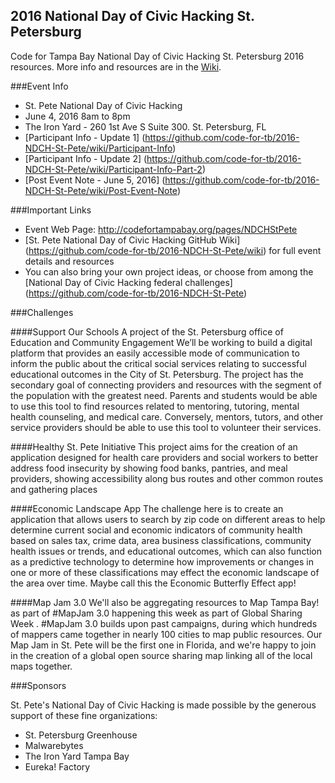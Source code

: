 ## 2016 National Day of Civic Hacking St. Petersburg
Code for Tampa Bay National Day of Civic Hacking St. Petersburg 2016 resources. More info and resources are in the [Wiki](https://github.com/code-for-tb/2016-NDCH-St-Pete/wiki).

###Event Info
* St. Pete National Day of Civic Hacking
* June 4, 2016 8am to 8pm
* The Iron Yard - 260 1st Ave S Suite 300. St. Petersburg, FL
* [Participant Info - Update 1] (https://github.com/code-for-tb/2016-NDCH-St-Pete/wiki/Participant-Info)
* [Participant Info - Update 2] (https://github.com/code-for-tb/2016-NDCH-St-Pete/wiki/Participant-Info-Part-2)
* [Post Event Note - June 5, 2016] (https://github.com/code-for-tb/2016-NDCH-St-Pete/wiki/Post-Event-Note)

###Important Links
* Event Web Page: http://codefortampabay.org/pages/NDCHStPete 
* [St. Pete National Day of Civic Hacking GitHub Wiki] (https://github.com/code-for-tb/2016-NDCH-St-Pete/wiki) for full event details and resources
* You can also bring your own project ideas, or choose from among the [National Day of Civic Hacking federal challenges] (https://github.com/code-for-tb/2016-NDCH-St-Pete)

###Challenges

####Support Our Schools
A project of the St. Petersburg office of Education and Community Engagement
We’ll be working to build a digital platform that provides an easily accessible mode of communication to inform the public about the critical social services relating to successful educational outcomes in the City of St. Petersburg.  The project has the  secondary goal of connecting providers and resources with the segment of the population with the greatest need.  Parents and students would be able to use this tool to find resources related to mentoring, tutoring, mental health counseling, and medical care.  Conversely, mentors, tutors, and other service providers should be able to use this tool to volunteer their services.  

####Healthy St. Pete Initiative
This project  aims for the creation of an application designed for health care providers and social workers  to better address food insecurity by showing food banks,  pantries, and meal providers, showing accessibility along bus routes and other common routes and gathering places

####Economic Landscape App
The challenge here is to create an application that allows users to search by zip code on different areas to help determine current social and economic indicators of community health  based on sales tax, crime data, area business classifications, community health issues or trends, and educational outcomes, which can also function as a predictive technology to determine how improvements or changes in one or more of these classifications may effect the economic landscape of the area over time.  Maybe call this the Economic Butterfly Effect app!

####Map Jam 3.0
We'll also be aggregating resources to Map Tampa Bay! as part of #MapJam 3.0 happening this week as part of Global Sharing Week . #MapJam 3.0 builds upon past campaigns, during which hundreds of mappers came together in nearly 100 cities to map public resources. Our Map Jam in St. Pete will be the first one in Florida, and we're happy to join in the creation of a global open source sharing map linking all of the local maps together.

###Sponsors

St. Pete's National Day of Civic Hacking is made possible by the generous support of these fine organizations:

* St. Petersburg Greenhouse
* Malwarebytes
* The Iron Yard Tampa Bay
* Eureka! Factory
